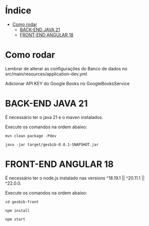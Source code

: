 # Índice 

* [Como rodar](#Como-rodar)
   * [BACK-END JAVA 21](#back-end-java-21)
   * [FRONT-END ANGULAR 18](#front-end-angular-18)


# Como rodar
Lembrar de alterar as configurações do Banco de dados no src/main/resources/application-dev.yml

Adicionar API KEY do Google Books no GoogleBooksService 

# BACK-END JAVA 21 

É necessário ter o java 21 e o maven instalados.

Execute os comandos na ordem abaixo:
```
mvn clean package -Pdev
```

```
java -jar target/gesbib-0.0.1-SNAPSHOT.jar
```


# FRONT-END ANGULAR 18

É necessário ter o node.js instalado nas versions ^18.19.1 || ^20.11.1 || ^22.0.0.

Execute os comandos na ordem abaixo:
```
cd gesbib-front
```

```
npm install
```

```
npm start
```
